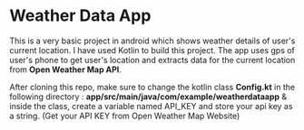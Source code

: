 # Weather Data App
This is a very basic project in android which shows weather details of user's current location.
I have used Kotlin to build this project. The app uses gps of user's phone to get user's location and extracts data 
for the current location from **Open Weather Map API**.

After cloning this repo, make sure to change the kotlin class **Config.kt** in the following directory :
**app/src/main/java/com/example/weatherdataapp** & inside the class, create a variable named API_KEY and store your api key as a string.
(Get your API KEY from Open Weather Map Website)